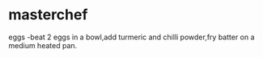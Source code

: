 # masterchef
eggs -beat 2 eggs in  a bowl,add turmeric and chilli powder,fry batter on a medium heated pan.
